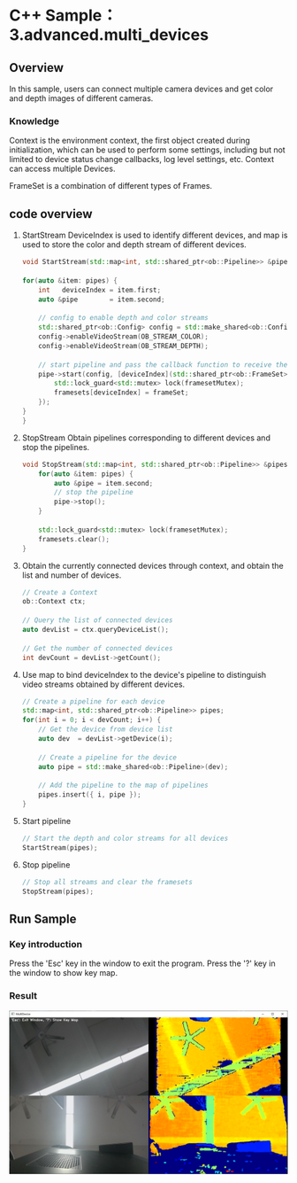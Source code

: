 # C++ Sample：3.advanced.multi_devices

## Overview

In this sample, users can connect multiple camera devices and get color and depth images of different cameras.

### Knowledge

Context is the environment context, the first object created during initialization, which can be used to perform some settings, including but not limited to device status change callbacks, log level settings, etc. Context can access multiple Devices.

FrameSet is a combination of different types of Frames.

## code overview

1. StartStream
DeviceIndex is used to identify different devices, and map is used to store the color and depth stream of different devices.

    ```cpp
    void StartStream(std::map<int, std::shared_ptr<ob::Pipeline>> &pipes) {

    for(auto &item: pipes) {
        int   deviceIndex = item.first;
        auto &pipe        = item.second;

        // config to enable depth and color streams
        std::shared_ptr<ob::Config> config = std::make_shared<ob::Config>();
        config->enableVideoStream(OB_STREAM_COLOR);
        config->enableVideoStream(OB_STREAM_DEPTH);

        // start pipeline and pass the callback function to receive the frames
        pipe->start(config, [deviceIndex](std::shared_ptr<ob::FrameSet> frameSet) {
            std::lock_guard<std::mutex> lock(framesetMutex);
            framesets[deviceIndex] = frameSet;
        });
    }
    }
    ```

2. StopStream
Obtain pipelines corresponding to different devices and stop the pipelines.

    ```cpp
    void StopStream(std::map<int, std::shared_ptr<ob::Pipeline>> &pipes) {
        for(auto &item: pipes) {
            auto &pipe = item.second;
            // stop the pipeline
            pipe->stop();
        }

        std::lock_guard<std::mutex> lock(framesetMutex);
        framesets.clear();
    }
    ```

3. Obtain the currently connected devices through context, and obtain the list and number of devices.

    ```cpp
    // Create a Context
    ob::Context ctx;

    // Query the list of connected devices
    auto devList = ctx.queryDeviceList();

    // Get the number of connected devices
    int devCount = devList->getCount();
    ```

4. Use map to bind deviceIndex to the device's pipeline to distinguish video streams obtained by different devices.

    ```cpp
    // Create a pipeline for each device
    std::map<int, std::shared_ptr<ob::Pipeline>> pipes;
    for(int i = 0; i < devCount; i++) {
        // Get the device from device list
        auto dev  = devList->getDevice(i);

        // Create a pipeline for the device
        auto pipe = std::make_shared<ob::Pipeline>(dev);

        // Add the pipeline to the map of pipelines
        pipes.insert({ i, pipe });
    }
    ```

5. Start pipeline

    ```cpp
    // Start the depth and color streams for all devices
    StartStream(pipes);
    ```

6. Stop pipeline

    ```cpp
    // Stop all streams and clear the framesets
    StopStream(pipes);
    ```

## Run Sample

### Key introduction

Press the 'Esc' key in the window to exit the program.
Press the '?' key in the window to show key map.

### Result

![multi_devices](/docs/resource/multi_devices.png)
